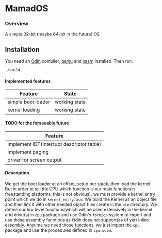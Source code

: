 # MamadOS

### Overview
A simple 32-bit (maybe 64-bit in the future) OS

## Installation
You need an [Odin](http://odin-lang.org/) compiler, [qemu](https://www.qemu.org/) and [nasm](https://www.nasm.us/) installed. 
Then run:
```sh
./build
```

#### Implemented features
| Feature | State |
| ------- | -------|
| simple boot loader | working state |
| kernel loading | working state |

#### TODO for the forseeable future
| Feature |
| ------- |
| implement IDT(interrupt descriptor table) |
| implement paging |
| driver for screen output |

#### Description
We get the boot loader at an offset, setup our stack, then load the kernel. 
But in order to tell the CPU which function is our main function(in freestanding platforms, this is not obvious), 
we must provide a kernel entry point which we do in `kernel_entry.asm`. 
We build the Kernel as an object file and then link it with other needed object files create in the 
`bin` directory. 
We define our low level functions(which will be used extensively in the kernel and drivers) in `cpu` package 
and use Odin's `foreign` system to import and use those assembly functions as Odin does not support(as of yet) 
inline assembly. Anytime we need those functions, we just import the `cpu` package and use the procedures defined in 
`cpu.odin`.
